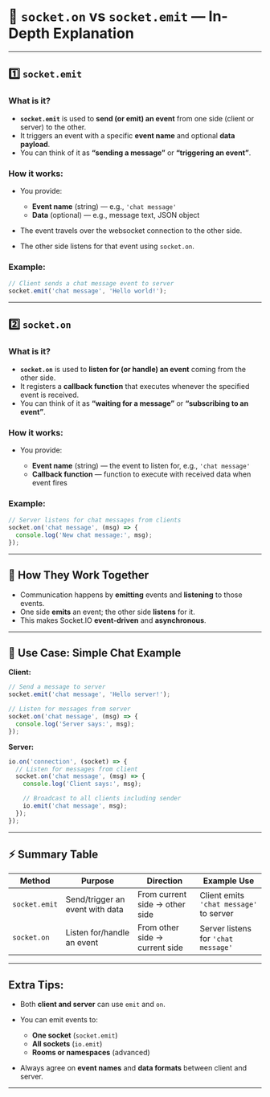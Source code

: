 
# 🔄 `socket.on` vs `socket.emit` — In-Depth Explanation

---

## 1️⃣ `socket.emit`

### What is it?

* **`socket.emit`** is used to **send (or emit) an event** from one side (client or server) to the other.
* It triggers an event with a specific **event name** and optional **data payload**.
* You can think of it as **“sending a message”** or **“triggering an event”**.

### How it works:

* You provide:

  * **Event name** (string) — e.g., `'chat message'`
  * **Data** (optional) — e.g., message text, JSON object
* The event travels over the websocket connection to the other side.
* The other side listens for that event using `socket.on`.

### Example:

```js
// Client sends a chat message event to server
socket.emit('chat message', 'Hello world!');
```

---

## 2️⃣ `socket.on`

### What is it?

* **`socket.on`** is used to **listen for (or handle) an event** coming from the other side.
* It registers a **callback function** that executes whenever the specified event is received.
* You can think of it as **“waiting for a message”** or **“subscribing to an event”**.

### How it works:

* You provide:

  * **Event name** (string) — the event to listen for, e.g., `'chat message'`
  * **Callback function** — function to execute with received data when event fires

### Example:

```js
// Server listens for chat messages from clients
socket.on('chat message', (msg) => {
  console.log('New chat message:', msg);
});
```

---

## 🔄 How They Work Together

* Communication happens by **emitting** events and **listening** to those events.
* One side **emits** an event; the other side **listens** for it.
* This makes Socket.IO **event-driven** and **asynchronous**.

---

## 🎯 Use Case: Simple Chat Example

**Client:**

```js
// Send a message to server
socket.emit('chat message', 'Hello server!');

// Listen for messages from server
socket.on('chat message', (msg) => {
  console.log('Server says:', msg);
});
```

**Server:**

```js
io.on('connection', (socket) => {
  // Listen for messages from client
  socket.on('chat message', (msg) => {
    console.log('Client says:', msg);

    // Broadcast to all clients including sender
    io.emit('chat message', msg);
  });
});
```

---

## ⚡ Summary Table

| Method        | Purpose                         | Direction                      | Example Use                             |
| ------------- | ------------------------------- | ------------------------------ | --------------------------------------- |
| `socket.emit` | Send/trigger an event with data | From current side → other side | Client emits `'chat message'` to server |
| `socket.on`   | Listen for/handle an event      | From other side → current side | Server listens for `'chat message'`     |

---

## Extra Tips:

* Both **client and server** can use `emit` and `on`.
* You can emit events to:

  * **One socket** (`socket.emit`)
  * **All sockets** (`io.emit`)
  * **Rooms or namespaces** (advanced)
* Always agree on **event names** and **data formats** between client and server.

---